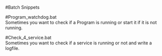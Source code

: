#Batch Snippets  
  
#Program_watchdog.bat  
Sometimes you want to check if a Program is running or start it if it is not running. 

#Check_4_service.bat  
Sometimes you want to check if a service is running or not and write a logfile. 
